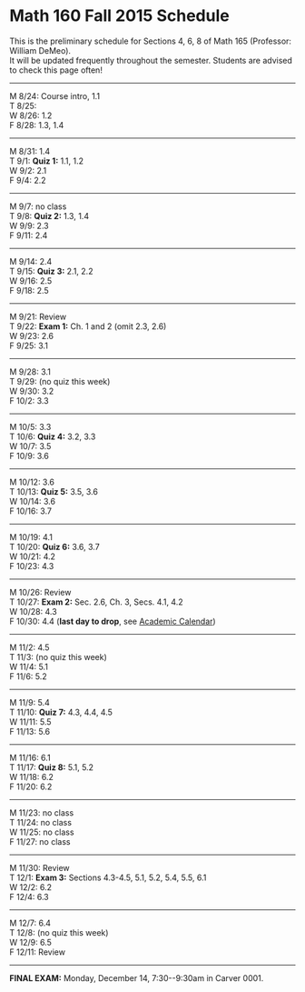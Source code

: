 
# Math 160 Fall 2015 Schedule

This is the preliminary schedule for Sections 4, 6, 8 of Math 165 
(Professor: William DeMeo).  
It will be updated frequently throughout the semester. 
Students are advised to check this page often!

---------------------------------------------------------
M 8/24: Course intro, 1.1  
T 8/25:   
W 8/26: 1.2  
F 8/28: 1.3, 1.4  

---------------------------------------------------------  
M 8/31: 1.4  
T 9/1: **Quiz 1:** 1.1, 1.2  
W 9/2: 2.1  
F 9/4: 2.2  

---------------------------------------------------------  
M 9/7: no class  
T 9/8: **Quiz 2:** 1.3, 1.4  
W 9/9: 2.3  
F 9/11: 2.4  

---------------------------------------------------------  
M 9/14: 2.4  
T 9/15: **Quiz 3:** 2.1, 2.2  
W 9/16: 2.5  
F 9/18: 2.5  

---------------------------------------------------------  
M 9/21: Review  
T 9/22: **Exam 1:** Ch. 1 and 2 (omit 2.3, 2.6)  
W 9/23: 2.6  
F 9/25: 3.1  

---------------------------------------------------------  
M 9/28: 3.1  
T 9/29: (no quiz this week)  
W 9/30: 3.2  
F 10/2: 3.3  

---------------------------------------------------------  
M 10/5: 3.3  
T 10/6: **Quiz 4:** 3.2, 3.3  
W 10/7: 3.5  
F 10/9: 3.6  

---------------------------------------------------------  
M 10/12: 3.6  
T 10/13: **Quiz 5:** 3.5, 3.6  
W 10/14: 3.6  
F 10/16: 3.7  

---------------------------------------------------------  
M 10/19: 4.1  
T 10/20: **Quiz 6:** 3.6, 3.7  
W 10/21: 4.2  
F 10/23: 4.3  

---------------------------------------------------------  
M 10/26: Review  
T 10/27: **Exam 2:** Sec. 2.6, Ch. 3, Secs. 4.1, 4.2  
W 10/28: 4.3  
F 10/30: 4.4  (**last day to drop**, see [Academic Calendar](http://registrar.iastate.edu/calendar/cal-fall5))

---------------------------------------------------------  
M 11/2: 4.5  
T 11/3: (no quiz this week)  
W 11/4: 5.1  
F 11/6: 5.2  

---------------------------------------------------------  
M 11/9: 5.4  
T 11/10: **Quiz 7:** 4.3, 4.4, 4.5  
W 11/11: 5.5  
F 11/13: 5.6  

---------------------------------------------------------  
M 11/16: 6.1  
T 11/17: **Quiz 8:** 5.1, 5.2  
W 11/18: 6.2  
F 11/20: 6.2  

---------------------------------------------------------  
M 11/23: no class   
T 11/24: no class   
W 11/25: no class   
F 11/27: no class   

---------------------------------------------------------  
M 11/30: Review  
T 12/1: **Exam 3:** Sections 4.3-4.5, 5.1, 5.2, 5.4, 5.5, 6.1  
W 12/2: 6.2  
F 12/4: 6.3  

---------------------------------------------------------  
M 12/7: 6.4  
T 12/8: (no quiz this week)  
W 12/9: 6.5  
F 12/11: Review  

---------------------------------------------------------  
**FINAL EXAM:** Monday, December 14, 7:30--9:30am in Carver 0001.

